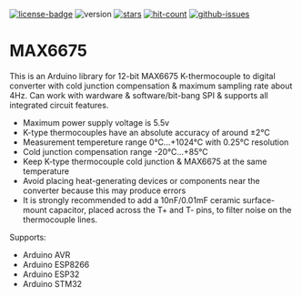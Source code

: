 [![license-badge][]][license] ![version] [![stars][]][stargazers] [![hit-count][]][count] [![github-issues][]][issues]

# MAX6675
This is an Arduino library for 12-bit MAX6675 K-thermocouple to digital converter with cold junction compensation & maximum sampling rate about 4Hz. Can work with wardware & software/bit-bang SPI & supports all integrated circuit features.

- Maximum power supply voltage is 5.5v
- K-type thermocouples have an absolute accuracy of around ±2°C
- Measurement tempereture range 0°C...+1024°C with 0.25°C resolution
- Cold junction compensation range -20°C...+85°C
- Keep K-type thermocouple cold junction & MAX6675 at the same temperature
- Avoid placing heat-generating devices or components near the converter
  because this may produce errors
- It is strongly recommended to add a 10nF/0.01mF ceramic surface-mount capacitor, placed across
  the T+ and T- pins, to filter noise on the thermocouple lines.

Supports:

- Arduino AVR
- Arduino ESP8266
- Arduino ESP32
- Arduino STM32

[license-badge]: https://img.shields.io/badge/License-GPLv3-blue.svg
[license]:       https://choosealicense.com/licenses/gpl-3.0/
[version]:       https://img.shields.io/badge/Version-1.2.0-green.svg
[stars]:         https://img.shields.io/github/stars/enjoyneering/MAX6675.svg
[stargazers]:    https://github.com/enjoyneering/MAX6675/stargazers
[hit-count]:     http://hits.dwyl.io/enjoyneering/MAX6675.svg
[count]:         http://hits.dwyl.io/enjoyneering/MAX6675/badges
[github-issues]: https://img.shields.io/github/issues/enjoyneering/MAX6675.svg
[issues]:        https://github.com/enjoyneering/MAX6675/issues/
